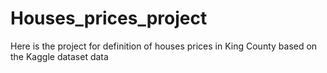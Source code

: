 # Houses_prices_project
Here is the project for definition of houses prices in King County based on the Kaggle dataset data
